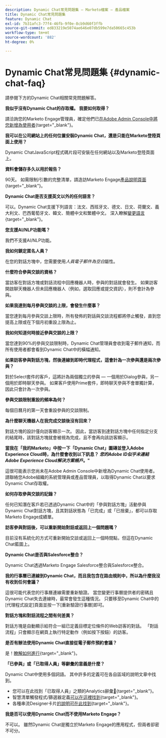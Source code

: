 ```yaml
---
description: Dynamic Chat常見問題集 — Marketo檔案 — 產品檔案
title: Dynamic Chat常見問題集
feature: Dynamic Chat
exl-id: 7b31afc3-77f4-46fb-9f0e-8cb9d60f3ffb
source-git-commit: ed833219e5074ae646e07db599e7da50665c453b
workflow-type: tm+mt
source-wordcount: '882'
ht-degree: 0%

---
```


# Dynamic Chat常見問題集 {#dynamic-chat-faq}

請參閱下方的Dynamic Chat相關常見問題解答。

**我似乎沒有Dynamic Chat的存取權。 我要如何取得？**

請洽詢您的Marketo Engage管理員，確定他們已[在Adobe Admin Console中將您新增為使用者](/help/marketo/product-docs/demand-generation/dynamic-chat/setup-and-configuration/add-or-remove-chat-users.md#add-a-chat-user){target="_blank"}。

**我可以在公司網站上的任何位置安裝Dynamic Chat，還是只能在Marketo登陸頁面上使用？**

Dynamic ChatJavaScript程式碼片段可安裝在任何網站以及Marketo登陸頁面上。

**資料會儲存多久以用於報告？**

90天。 如需限制/引數的完整清單，請造訪Marketo Engage[產品說明頁面](https://helpx.adobe.com/tw/legal/product-descriptions/adobe-marketo-engage---product-description.html){target="_blank"}。

**Dynamic Chat是否支援英文以外的任何語言？**

可以。Dynamic Chat支援下列語言：法文、西班牙文、德文、日文、荷蘭文、義大利文、巴西葡萄牙文、韓文、簡體中文和繁體中文。 深入瞭解[變更語言](/help/marketo/product-docs/demand-generation/dynamic-chat/dynamic-chat-overview.md#changing-the-language){target="_blank"}。

**您支援AI/NLP功能嗎？**

我們不支援AI/NLP功能。

**我如何鎖定匿名人員？**

在您的對話方塊中，您需要使用&#x200B;_人員電子郵件為空白_&#x200B;屬性。

**什麼符合參與交談的資格？**

當訪客在對話方塊或對話流程中回應機器人時，參與的對話就會發生。 如果訪客開啟聊天機器人但未回應機器人（例如，選取回應或提交資訊），則不會計為參與。

**如果我達到每月參與交談的上限，會發生什麼事？**

當您達到每月參與交談上限時，所有發佈的對話與交談流程都將停止觸發，直到您提高上限或在下個月初重設上限為止。

**我如何知道何時接近參與交談的上限？**

當您達到90%的參與交談限制時，Dynamic Chat管理員會收到電子郵件通知，而所有使用者都會看到Dynamic Chat中的橫幅通知。

**如果訪客參與對話方塊，然後連線到即時代理程式，這會計為一次參與還是兩次參與？**

對於Select套件的客戶，這將計為兩個獨立的參與 — 一個用於Dialog參與，另一個用於即時聊天參與。 如果客戶使用Prime套件，即時聊天參與不會單獨計算，因此只會計為一次參與。

**參與交談限制重設的頻率為何？**

每個日曆月的第一天會重設參與的交談限制。

**為什麼聊天機器人在我完成交談後沒有回來？**

對話方塊的設計僅向訪客顯示一次。 因此，當訪客到達對話方塊中任何指定分支的結尾時，該對話方塊就會被視為完成，且不會再向該訪客顯示。

**當我在「我的Marketo」中按一下「Dynamic Chat」圖磚並登入Adobe Experience Cloud時，為什麼會收到以下訊息？ _您的Adobe ID似乎未連結Adobe Experience Cloud解決方案帳戶_。&quot;**

這很可能表示您尚未在Adobe Admin Console中新增為Dynamic Chat使用者。 請聯絡您Adobe組織的系統管理員或產品管理員，以取得Dynamic Chat以要求Dynamic Chat存取權。

**如何存取參與交談的記錄？**

任何已知潛在客戶若已透過Dynamic Chat中的「參與對話方塊」活動參與Dynamic Chat對話方塊，且其對話狀態為「已完成」或「已捨棄」，都可以存取Marketo Engage成績單。

**訪客參與對話後，可以重新開始對話或返回上一個問題嗎？**

目前沒有系統化的方式可重新開始交談或返回上一個時間點，但這在Dynamic Chat藍圖上。

**Dynamic Chat是否與Salesforce整合？**

Dynamic Chat透過Marketo Engage Salesforce整合與Salesforce整合。

**我的行事曆已連線到Dynamic Chat，而且我包含在路由規則中，所以為什麼我沒有收到任何會議？**

這很可能代表您的行事曆連線需要重新驗證。 當您變更行事曆提供者的密碼且Dynamic Chat失去連線時，最常會發生這種情況。 只要移至Dynamic Chat中的[代理程式設定]頁面並按一下[重新驗證行事曆]即可。

**對話方塊和對話流程之間有何差異？**

對話方塊是自動顯示給符合一組已定義目標定位條件的Web訪客的對話。 「對話流程」只會顯示在網頁上執行特定動作（例如按下按鈕）的訪客。

**是否有辦法使用Dynamic Chat直接從電子郵件預約會議？**

是！[瞭解如何進行](https://nation.marketo.com/t5/product-blogs/using-dynamic-chat-conversational-flows-for-meeting-booking/ba-p/340936){target="_blank"}。

**「已參與」或「已取得人員」等辭彙的意義是什麼？**

Dynamic Chat中使用多個詞語。 其中許多的定義可在各自區域的說明文章中找到。

* 您可以在此找到「已取得人員」之類的Analytics辭彙[&#128279;](/help/marketo/product-docs/demand-generation/dynamic-chat/analytics.md#definitions){target="_blank"}。
* 智慧清單觸發程式/篩選器定義[可以在這裡找到](/help/marketo/product-docs/demand-generation/dynamic-chat/dynamic-chat-activities.md#definitions){target="_blank"}。
* 各種串流Designer卡片[的說明可在此找到](/help/marketo/product-docs/demand-generation/dynamic-chat/automated-chat/stream-designer.md#stream-designer-cards){target="_blank"}。

**我是否可以使用Dynamic Chat而不使用Marketo Engage？**

不可以。 雖然Dynamic Chat是獨立於Marketo Engage的應用程式，但兩者卻密不可分。
